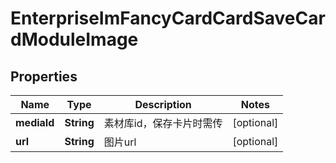 # EnterpriseImFancyCardCardSaveCardModuleImage

## Properties
Name | Type | Description | Notes
------------ | ------------- | ------------- | -------------
**mediaId** | **String** | 素材库id，保存卡片时需传 |  [optional]
**url** | **String** | 图片url |  [optional]
